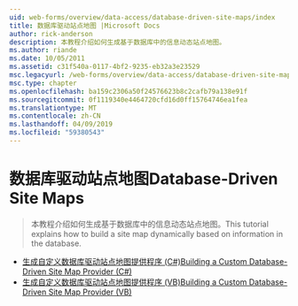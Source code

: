```yaml
---
uid: web-forms/overview/data-access/database-driven-site-maps/index
title: 数据库驱动站点地图 |Microsoft Docs
author: rick-anderson
description: 本教程介绍如何生成基于数据库中的信息动态站点地图。
ms.author: riande
ms.date: 10/05/2011
ms.assetid: c31f540a-0117-4bf2-9235-eb32a3e23529
msc.legacyurl: /web-forms/overview/data-access/database-driven-site-maps
msc.type: chapter
ms.openlocfilehash: ba159c2306a50f24576623b8c2cafb79a138e91f
ms.sourcegitcommit: 0f1119340e4464720cfd16d0ff15764746ea1fea
ms.translationtype: MT
ms.contentlocale: zh-CN
ms.lasthandoff: 04/09/2019
ms.locfileid: "59380543"
---
```

# <a name="database-driven-site-maps"></a><span data-ttu-id="40abe-103">数据库驱动站点地图</span><span class="sxs-lookup"><span data-stu-id="40abe-103">Database-Driven Site Maps</span></span>

> <span data-ttu-id="40abe-104">本教程介绍如何生成基于数据库中的信息动态站点地图。</span><span class="sxs-lookup"><span data-stu-id="40abe-104">This tutorial explains how to build a site map dynamically based on information in the database.</span></span>


- [<span data-ttu-id="40abe-105">生成自定义数据库驱动站点地图提供程序 (C#)</span><span class="sxs-lookup"><span data-stu-id="40abe-105">Building a Custom Database-Driven Site Map Provider (C#)</span></span>](building-a-custom-database-driven-site-map-provider-cs.md)
- [<span data-ttu-id="40abe-106">生成自定义数据库驱动站点地图提供程序 (VB)</span><span class="sxs-lookup"><span data-stu-id="40abe-106">Building a Custom Database-Driven Site Map Provider (VB)</span></span>](building-a-custom-database-driven-site-map-provider-vb.md)
